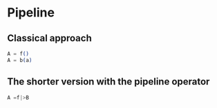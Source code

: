 # Pipeline

## Classical approach
```ex
A = f()
A = b(a)
```

## The shorter version with the pipeline operator
```ex
A =f|>B
```